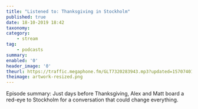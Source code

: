 ```yaml
---
title: "Listened to: Thanksgiving in Stockholm"
published: true
date: 18-10-2019 18:42
taxonomy:
category:
	- stream
tag:
	- podcasts
summary:
enabled: '0'
header_image: '0'
theurl: https://traffic.megaphone.fm/GLT7320283943.mp3?updated=1570740175
theimage: artwork-resized.png
--- 
```

Episode summary: Just days before Thanksgiving, Alex and Matt board a red-eye to Stockholm for a conversation that could change everything.
